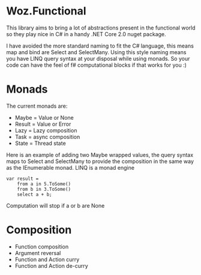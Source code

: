 # Woz.Functional

This library aims to bring a lot of abstractions present in the functional 
world so they play nice in C# in a handy .NET Core 2.0 nuget package.

I have avoided the more standard naming to fit the C# language, this means 
map and bind are Select and SelectMany. Using this style naming means you have 
LINQ query syntax at your disposal while using monads. So your code can have 
the feel of f# computational blocks if that works for you :)

# Monads

The current monads are:

- Maybe = Value or None
- Result = Value or Error
- Lazy = Lazy composition
- Task = async composition
- State = Thread state

Here is an example of adding two Maybe wrapped values, the query syntax maps 
to Select and SelectMany to provide the composition in the same way as the
IEnumerable monad. LINQ is a monad engine

```
var result =
    from a in 5.ToSome()
    from b in 3.ToSome()
    select a + b;
```
Computation will stop if a or b are None

# Composition

- Function composition
- Argument reversal
- Function and Action curry
- Function and Action de-curry

